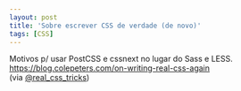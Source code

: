 ```yaml
---
layout: post
title: 'Sobre escrever CSS de verdade (de novo)'
tags: [CSS]
---
```


Motivos p/ usar PostCSS e cssnext no lugar do Sass e LESS.<br>
<https://blog.colepeters.com/on-writing-real-css-again><br>
(via [@real_css_tricks](https://twitter.com/Real_CSS_Tricks/status/603227734223888384))

